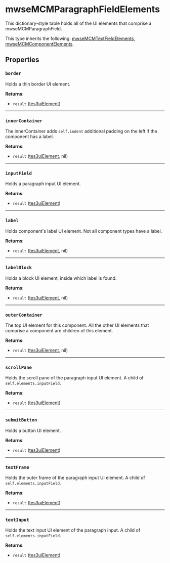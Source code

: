 # mwseMCMParagraphFieldElements
<div class="search_terms" style="display: none">mwsemcmparagraphfieldelements</div>

<!---
	This file is autogenerated. Do not edit this file manually. Your changes will be ignored.
	More information: https://github.com/MWSE/MWSE/tree/master/docs
-->

This dictionary-style table holds all of the UI elements that comprise a mwseMCMParagraphField.

This type inherits the following: [mwseMCMTextFieldElements](../types/mwseMCMTextFieldElements.md), [mwseMCMComponentElements](../types/mwseMCMComponentElements.md).
## Properties

### `border`
<div class="search_terms" style="display: none">border</div>

Holds a thin border UI element.

**Returns**:

* `result` ([tes3uiElement](../types/tes3uiElement.md))

***

### `innerContainer`
<div class="search_terms" style="display: none">innercontainer</div>

The innerContainer adds `self.indent` additional padding on the left if the component has a label.

**Returns**:

* `result` ([tes3uiElement](../types/tes3uiElement.md), nil)

***

### `inputField`
<div class="search_terms" style="display: none">inputfield</div>

Holds a paragraph input UI element.

**Returns**:

* `result` ([tes3uiElement](../types/tes3uiElement.md))

***

### `label`
<div class="search_terms" style="display: none">label</div>

Holds component's label UI element. Not all component types have a label.

**Returns**:

* `result` ([tes3uiElement](../types/tes3uiElement.md), nil)

***

### `labelBlock`
<div class="search_terms" style="display: none">labelblock</div>

Holds a block UI element, inside which label is found.

**Returns**:

* `result` ([tes3uiElement](../types/tes3uiElement.md), nil)

***

### `outerContainer`
<div class="search_terms" style="display: none">outercontainer</div>

The top UI element for this component. All the other UI elements that comprise a component are children of this element.

**Returns**:

* `result` ([tes3uiElement](../types/tes3uiElement.md), nil)

***

### `scrollPane`
<div class="search_terms" style="display: none">scrollpane</div>

Holds the scroll pane of the paragraph input UI element. A child of `self.elements.inputField`.

**Returns**:

* `result` ([tes3uiElement](../types/tes3uiElement.md))

***

### `submitButton`
<div class="search_terms" style="display: none">submitbutton</div>

Holds a button UI element.

**Returns**:

* `result` ([tes3uiElement](../types/tes3uiElement.md))

***

### `textFrame`
<div class="search_terms" style="display: none">textframe</div>

Holds the outer frame of the paragraph input UI element. A child of `self.elements.inputField`.

**Returns**:

* `result` ([tes3uiElement](../types/tes3uiElement.md))

***

### `textInput`
<div class="search_terms" style="display: none">textinput</div>

Holds the text input UI element of the paragraph input. A child of `self.elements.inputField`.

**Returns**:

* `result` ([tes3uiElement](../types/tes3uiElement.md))

